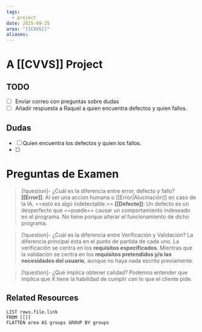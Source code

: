 ```yaml
---
tags:
  - project
date: 2025-09-25
area: "[[CVVS]]"
aliases:
---
```

# A [[CVVS]] Project
## TODO
- [ ] Enviar correo con preguntas sobre dudas
- [ ] Añadir respuesta a Raquel a quien encuentra defectos y quien fallos.

## Dudas
- [ ] Quien encuentra los defectos y quien los fallos.
- [ ] 

# Preguntas de Examen

> [!question]- ¿Cuál es la diferencia entre error, defecto y fallo?
> **[[Error]]**: Al ser una accion humana o [[Error|Alucinación]] en caso de la IA, ==esto es algo indetectable.==
> **[[Defecto]]**: Un defecto es un desperfecto que ==puede== causar un comportamiento indeseado en el programa. No tiene porque alterar el funcionamiento de dicho programa.

> [!question]- ¿Cuál es la diferencia entre Verificación y Validación?
> La diferencia principal esta en el punto de partida de cada uno. La verificación se centra en los **requisitos especificados**. Mientras que la validación se centra en los **requisitos pretendidos y/o las necesidades del usuario**, aunque no haya nada escrito previamente.

> [!question]- ¿Qué implica obtener calidad?
> Podemos entender que implica que X tiene la habilidad de cumplir con lo que el cliente pide.

## Related Resources
```dataview
LIST rows.file.link
FROM [[]]
FLATTEN area AS groups GROUP BY groups
```





